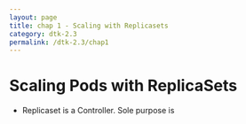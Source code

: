 ```yaml
---
layout: page
title: chap 1 - Scaling with Replicasets
category: dtk-2.3
permalink: /dtk-2.3/chap1
---
```


# Scaling Pods with ReplicaSets

* Replicaset is a Controller. Sole purpose is 

